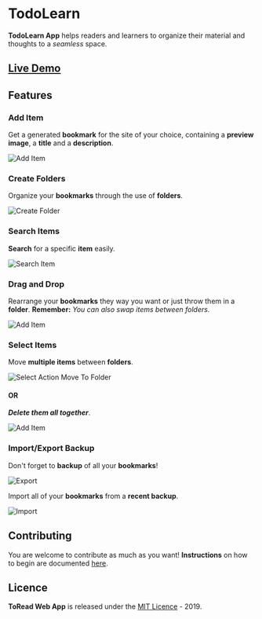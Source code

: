 # TodoLearn

**TodoLearn App** helps readers and learners to organize their material and thoughts to a *seamless* space.

## [Live Demo](https://toread.netlify.com/)

## Features

### Add Item

Get a generated **bookmark** for the site of your choice, containing a **preview image**, a **title** and a **description**.

![Add Item](https://gitlab.com/thanos.valimitis/to-read/uploads/696319039ad99aef6a7233fb4f7ff63e/AddItem.gif)

### Create Folders

Organize your **bookmarks** through the use of **folders**.

![Create Folder](https://gitlab.com/thanos.valimitis/to-read/uploads/d87afd91e4a0f4e22292a542785feddb/CreateFolder.gif)

### Search Items

**Search** for a specific **item** easily.

![Search Item](https://gitlab.com/thanos.valimitis/to-read/uploads/c3ab1f92555b6541c9f043eb9516f152/Search.gif)

### Drag and Drop

Rearrange your **bookmarks** they way you want or just throw them in a **folder**. 
**Remember:** *You can also swap items between folders.*

![Add Item](https://gitlab.com/thanos.valimitis/to-read/uploads/1f420d40e08d31687d5c880e7e4fb2c9/DragNDrop.gif)

### Select Items

Move **multiple items** between **folders**.

![Select Action Move To Folder](https://gitlab.com/thanos.valimitis/to-read/uploads/160887b274af2737067d51182a77de91/SelectMoveToFolder.gif)

#### OR

***Delete them all together***.

![Add Item](https://gitlab.com/thanos.valimitis/to-read/uploads/3e606bff4bc325d8e485566132a54694/SelectDelete.gif)

### Import/Export Backup

Don't forget to **backup** of all your **bookmarks**!

![Export](https://gitlab.com/thanos.valimitis/to-read/uploads/d5ebd8d38ade6351145ec8a6655d3bf1/Export.gif)

Import all of your **bookmarks** from a **recent backup**.

![Import](https://gitlab.com/thanos.valimitis/to-read/uploads/59161bb17eaccf937452111d375efb50/Import.gif)

## Contributing

You are welcome to contribute as much as you want! 
**Instructions** on how to begin are documented [here](CONTRIBUTING.md).

## Licence

**ToRead Web App** is released under the [MIT Licence](LICENSE) - 2019.
